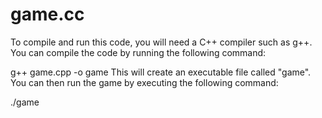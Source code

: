 # game.cc

To compile and run this code, you will need a C++ compiler such as g++. You can compile the code by running the following command:

g++ game.cpp -o game
This will create an executable file called "game". You can then run the game by executing the following command:

./game
